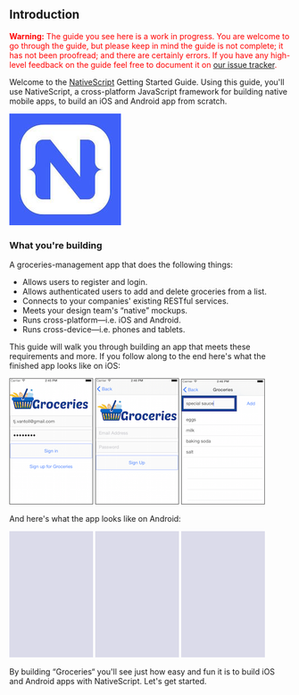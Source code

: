 ## Introduction

<p style="color: red;">
	<b>Warning:</b> The guide you see here is a work in progress. You are welcome to go through the guide, but please keep in mind the guide is not complete; it has not been proofread; and there are certainly errors. If you have any high-level feedback on the guide feel free to document it on <a href="https://github.com/NativeScript/quick-start/issues">our issue tracker</a>.
</p>

Welcome to the [NativeScript](https://nativescript.org) Getting Started Guide. Using this guide, you'll use NativeScript, a cross-platform JavaScript framework for building native mobile apps, to build an iOS and Android app from scratch.

![NativeScript.org logo](images/nativescript-logo.jpg)

### What you're building

A groceries-management app that does the following things:

- Allows users to register and login.
- Allows authenticated users to add and delete groceries from a list.
- Connects to your companies' existing RESTful services.
- Meets your design team's “native” mockups.
- Runs cross-platform—i.e. iOS and Android.
- Runs cross-device—i.e. phones and tablets.

This guide will walk you through building an app that meets these requirements and more. If you follow along to the end here's what the finished app looks like on iOS:

![login](images/login-screenshot.png)
![register](images/register-screenshot.png)
![list](images/list-screenshot.png)

And here's what the app looks like on Android:

![placeholder](images/screenshot-placeholder.png)
![placeholder](images/screenshot-placeholder.png)
![placeholder](images/screenshot-placeholder.png)

By building “Groceries“ you'll see just how easy and fun it is to build iOS and Android apps with NativeScript. Let's get started.
